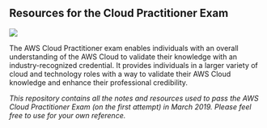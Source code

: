 ## Resources for the Cloud Practitioner Exam

<img src="https://github.com/carissaallen/aws/blob/master/certification/AWS_Certified_Logo_588x300_Color.png" height=.4>

The AWS Cloud Practitioner exam enables individuals with an overall understanding of the AWS Cloud to validate their 
knowledge with an industry-recognized credential. It provides individuals in a larger variety of cloud and technology 
roles with a way to validate their AWS Cloud knowledge and enhance their professional credibility.

_This repository contains all the notes and resources used to pass the AWS Cloud Practitioner Exam (on the first attempt) in March 2019. Please feel free to use for your own reference._
